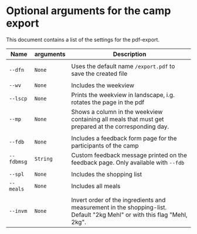 # Optional arguments for the camp export

This document contains a list of the settings for the pdf-export.

Name | arguments | Description
--- | --- | ---
|  |
`--dfn` | `None` | Uses the default name `/export.pdf` to save the created file
|  |
`--wv`| `None` | Includes the weekview
`--lscp` | `None` | Prints the weekview in landscape, i.g. rotates the page in the pdf
`--mp` |  `None` | Shows a column in the weekview containing all meals that must get prepared at the corresponding day.
|  |
`--fdb`| `None` | Includes a feedback form page for the participants of the camp
`--fdbmsg` | `String`| Custom feedback message printed on the feedback page. Only available with `--fdb`
|  |
`--spl`| `None` | Includes the shopping list
`--meals`| `None` | Includes all meals
| |
`--invm`| `None` | Invert order of the ingredients and measurement in the shopping-list. Default "2kg Mehl" or with this flag "Mehl, 2kg".